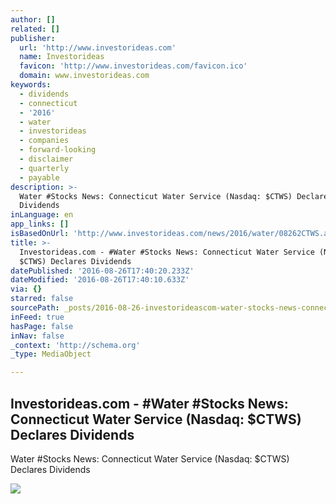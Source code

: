 ```yaml
---
author: []
related: []
publisher:
  url: 'http://www.investorideas.com'
  name: Investorideas
  favicon: 'http://www.investorideas.com/favicon.ico'
  domain: www.investorideas.com
keywords:
  - dividends
  - connecticut
  - '2016'
  - water
  - investorideas
  - companies
  - forward-looking
  - disclaimer
  - quarterly
  - payable
description: >-
  Water #Stocks News: Connecticut Water Service (Nasdaq: $CTWS) Declares
  Dividends
inLanguage: en
app_links: []
isBasedOnUrl: 'http://www.investorideas.com/news/2016/water/08262CTWS.asp'
title: >-
  Investorideas.com - #Water #Stocks News: Connecticut Water Service (Nasdaq:
  $CTWS) Declares Dividends
datePublished: '2016-08-26T17:40:20.233Z'
dateModified: '2016-08-26T17:40:10.633Z'
via: {}
starred: false
sourcePath: _posts/2016-08-26-investorideascom-water-stocks-news-connecticut-water-s.md
inFeed: true
hasPage: false
inNav: false
_context: 'http://schema.org'
_type: MediaObject

---
```

<article style=""><h1>Investorideas.com - #Water #Stocks News: Connecticut Water Service (Nasdaq: $CTWS) Declares Dividends</h1><p>Water #Stocks News: Connecticut Water Service (Nasdaq: $CTWS) Declares Dividends</p><img src="http://www.investorideas.com/images/Banners/join-investorideas.gif" /></article>